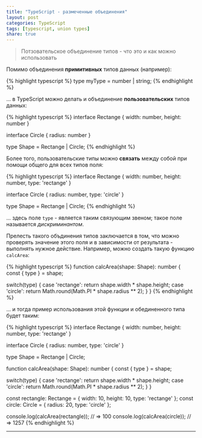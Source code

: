 ```yaml
---
title: "TypeScript - размеченные объединения"
layout: post
categories: TypeScript
tags: [typescript, union types]
share: true
---
```


> Потзовательское объединение типов - что это и как можно использовать

Помимо объединения **примитивных** типов данных (например):

{% highlight typescript %}
type myType = number | string;
{% endhighlight %}

... в TypeScript можно делать и объединение **пользовательских** типов данных:

{% highlight typescript %}
interface Rectange {
  width: number,
  height: number
}

interface Circle {
  radius: number
}

type Shape = Rectange | Circle;
{% endhighlight %}

Более того, пользовательские типы можно **связать** между собой при помощи общего для всех типов поля:

{% highlight typescript %}
interface Rectange {
  width: number,
  height: number,
  type: 'rectange'
}

interface Circle {
  radius: number,
  type: 'circle'
}

type Shape = Rectange | Circle;
{% endhighlight %}

... здесь поле `type` - является таким связующим звеном; такое поле называется _дискриминантом_.

Прелесть такого объдинения типов заключается в том, что можно проверять значение этого поля и в зависимости от результата - выполнять нужное действие. Например, можно создать такую функцию `calcArea`:

{% highlight typescript %}
function calcArea(shape: Shape): number {
  const { type } = shape;

  switch(type) {
    case 'rectange':
      return shape.width * shape.height;
    case 'circle':
      return Math.round(Math.PI * shape.radius ** 2);
  }
}
{% endhighlight %}

... и тогда пример использования этой функции и обединенного типа будет таким:

{% highlight typescript %}
interface Rectange {
  width: number,
  height: number,
  type: 'rectange'
}

interface Circle {
  radius: number,
  type: 'circle'
}

type Shape = Rectange | Circle;

function calcArea(shape: Shape): number {
  const { type } = shape;

  switch(type) {
    case 'rectange':
      return shape.width * shape.height;
    case 'circle':
      return Math.round(Math.PI * shape.radius ** 2);
  }
}

const rectangle: Rectange = { width: 10, height: 10, type: 'rectange' };
const circle: Circle = { radius: 20, type: 'circle' };

console.log(calcArea(rectangle)); // => 100
console.log(calcArea(circle)); // => 1257
{% endhighlight %}

---